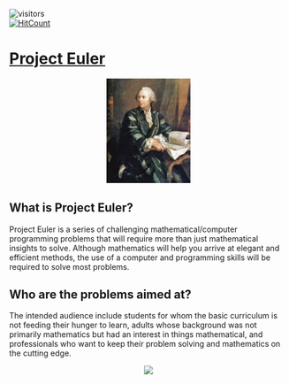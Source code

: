 ![visitors](https://visitor-badge.glitch.me/badge?page_id=AvivYaniv.Project-Euler.issue.1) <br/>
[![HitCount](http://hits.dwyl.com/AvivYaniv/Project-Euler.svg)](http://hits.dwyl.com/AvivYaniv/Project-Euler)<br/>

# [Project Euler](https://projecteuler.net/)

<p align="center">
    <img src="https://github.com/AvivYaniv/Project-Euler/blob/master/logo/LeonhardEuler.jpg" width="30%"/>
<p/>

## What is Project Euler? <br/>
Project Euler is a series of challenging mathematical/computer programming problems that will require more than just mathematical insights to solve. Although mathematics will help you arrive at elegant and efficient methods, the use of a computer and programming skills will be required to solve most problems.

## Who are the problems aimed at? <br/>
The intended audience include students for whom the basic curriculum is not feeding their hunger to learn, adults whose background was not primarily mathematics but had an interest in things mathematical, and professionals who want to keep their problem solving and mathematics on the cutting edge.

<p align="center">
    <img src="https://projecteuler.net/profile/Aviv_Yaniv.png" width="50%"/>
<p/>
